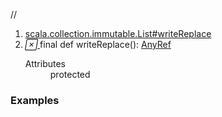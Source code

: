 //
<ol>
<li><a href="https://www.scala-lang.org/api/2.12.3/scala/collection/immutable/List.html#writeReplace():AnyRef">scala.collection.immutable.List#writeReplace</a></li>
<li name="scala.collection.immutable.List#writeReplace" visbl="prt" class="indented0 " data-isabs="false" fullcomment="yes" group="Ungrouped"> <a id="writeReplace():AnyRef"></a> <span class="permalink"> <a href="../../../scala/collection/immutable/List.html#writeReplace():AnyRef" title="Permalink"> <i class="material-icons"></i> </a> </span> <span class="modifier_kind"> <span class="modifier">final </span> <span class="kind">def</span> </span> <span class="symbol"> <span class="name">writeReplace</span><span class="params">()</span><span class="result">: <a href="../../AnyRef.html" class="extype" name="scala.AnyRef">AnyRef</a></span> </span> 
 <div class="fullcomment">
  <dl class="attributes block"> 
   <dt>
    Attributes
   </dt>
   <dd>
    protected 
   </dd>
  </dl>
 </div> </li>
        </ol>


### Examples





























